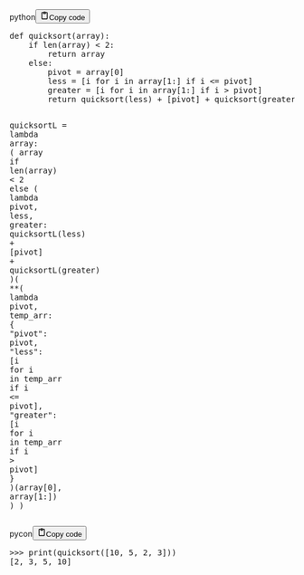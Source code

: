 <div class="code_element"><div class="lang_line"><text>python</text><button class="copy_code_button" onclick="CopyCode(this)"><svg style="width: 1.2em;height: 1.2em;" aria-hidden="true" xmlns="http://www.w3.org/2000/svg" fill="none" viewBox="0 0 24 24"><path stroke="currentColor" stroke-linecap="round" stroke-linejoin="round" stroke-width="2" d="M15 4h3a1 1 0 0 1 1 1v15a1 1 0 0 1-1 1H6a1 1 0 0 1-1-1V5a1 1 0 0 1 1-1h3m0 3h6m-5-4v4h4V3h-4Z"/></svg><text class="unselectable">Copy code</text></button></div><div class="code language-python"><div class="highlight"><pre><span></span><span class="k">def</span> <span class="nf">quicksort</span><span class="p">(</span><span class="n">array</span><span class="p">):</span>
    <span class="k">if</span> <span class="nb">len</span><span class="p">(</span><span class="n">array</span><span class="p">)</span> <span class="o">&lt;</span> <span class="mi">2</span><span class="p">:</span>
        <span class="k">return</span> <span class="n">array</span>
    <span class="k">else</span><span class="p">:</span>
        <span class="n">pivot</span> <span class="o">=</span> <span class="n">array</span><span class="p">[</span><span class="mi">0</span><span class="p">]</span>
        <span class="n">less</span> <span class="o">=</span> <span class="p">[</span><span class="n">i</span> <span class="k">for</span> <span class="n">i</span> <span class="ow">in</span> <span class="n">array</span><span class="p">[</span><span class="mi">1</span><span class="p">:]</span> <span class="k">if</span> <span class="n">i</span> <span class="o">&lt;=</span> <span class="n">pivot</span><span class="p">]</span>
        <span class="n">greater</span> <span class="o">=</span> <span class="p">[</span><span class="n">i</span> <span class="k">for</span> <span class="n">i</span> <span class="ow">in</span> <span class="n">array</span><span class="p">[</span><span class="mi">1</span><span class="p">:]</span> <span class="k">if</span> <span class="n">i</span> <span class="o">&gt;</span> <span class="n">pivot</span><span class="p">]</span>
        <span class="k">return</span> <span class="n">quicksort</span><span class="p">(</span><span class="n">less</span><span class="p">)</span> <span class="o">+</span> <span class="p">[</span><span class="n">pivot</span><span class="p">]</span> <span class="o">+</span> <span class="n">quicksort</span><span class="p">(</span><span class="n">greater</span><span class="p">)</span>


<span class="n">quicksortL</span> <span class="o">=</span> <span class="k">lambda</span> <span class="n">array</span><span class="p">:</span> <span class="p">(</span>
    <span class="n">array</span>
    <span class="k">if</span> <span class="nb">len</span><span class="p">(</span><span class="n">array</span><span class="p">)</span> <span class="o">&lt;</span> <span class="mi">2</span> <span class="k">else</span>
    <span class="p">(</span>
        <span class="k">lambda</span> <span class="n">pivot</span><span class="p">,</span> <span class="n">less</span><span class="p">,</span> <span class="n">greater</span><span class="p">:</span> <span class="n">quicksortL</span><span class="p">(</span><span class="n">less</span><span class="p">)</span> <span class="o">+</span> <span class="p">[</span><span class="n">pivot</span><span class="p">]</span> <span class="o">+</span> <span class="n">quicksortL</span><span class="p">(</span><span class="n">greater</span><span class="p">)</span>
    <span class="p">)(</span>
        <span class="o">**</span><span class="p">(</span>
            <span class="k">lambda</span> <span class="n">pivot</span><span class="p">,</span> <span class="n">temp_arr</span><span class="p">:</span> <span class="p">{</span>
                <span class="s2">&quot;pivot&quot;</span><span class="p">:</span> <span class="n">pivot</span><span class="p">,</span>
                <span class="s2">&quot;less&quot;</span><span class="p">:</span> <span class="p">[</span><span class="n">i</span> <span class="k">for</span> <span class="n">i</span> <span class="ow">in</span> <span class="n">temp_arr</span> <span class="k">if</span> <span class="n">i</span> <span class="o">&lt;=</span> <span class="n">pivot</span><span class="p">],</span>
                <span class="s2">&quot;greater&quot;</span><span class="p">:</span> <span class="p">[</span><span class="n">i</span> <span class="k">for</span> <span class="n">i</span> <span class="ow">in</span> <span class="n">temp_arr</span> <span class="k">if</span> <span class="n">i</span> <span class="o">&gt;</span> <span class="n">pivot</span><span class="p">]</span>
            <span class="p">}</span>
        <span class="p">)(</span><span class="n">array</span><span class="p">[</span><span class="mi">0</span><span class="p">],</span> <span class="n">array</span><span class="p">[</span><span class="mi">1</span><span class="p">:])</span>
    <span class="p">)</span>
<span class="p">)</span>
</pre></div></div></div>
<div class="code_element"><div class="lang_line"><text>pycon</text><button class="copy_code_button" onclick="CopyCode(this)"><svg style="width: 1.2em;height: 1.2em;" aria-hidden="true" xmlns="http://www.w3.org/2000/svg" fill="none" viewBox="0 0 24 24"><path stroke="currentColor" stroke-linecap="round" stroke-linejoin="round" stroke-width="2" d="M15 4h3a1 1 0 0 1 1 1v15a1 1 0 0 1-1 1H6a1 1 0 0 1-1-1V5a1 1 0 0 1 1-1h3m0 3h6m-5-4v4h4V3h-4Z"/></svg><text class="unselectable">Copy code</text></button></div><div class="code language-pycon"><div class="highlight"><pre><span></span><span class="unselectable"><span class="o">&gt;&gt;&gt;</span> </span><span class="nb">print</span><span class="p">(</span><span class="n">quicksort</span><span class="p">([</span><span class="mi">10</span><span class="p">,</span> <span class="mi">5</span><span class="p">,</span> <span class="mi">2</span><span class="p">,</span> <span class="mi">3</span><span class="p">]))</span>
<span class="unselectable"><span class="go">[2, 3, 5, 10]</span>
</span></pre></div></div></div>